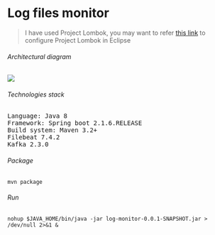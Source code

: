 # Log files monitor

> I have used Project Lombok, you may want to refer [this link](https://projectlombok.org/setup/eclipse) to configure Project Lombok in Eclipse

###### Architectural diagram 

![](https://github.com/ashishb888/kafka-poc/blob/master/log-monitor/diagrams/log-monitor.PNG)

###### Technologies stack

<pre>
Language: Java 8
Framework: Spring boot 2.1.6.RELEASE
Build system: Maven 3.2+
Filebeat 7.4.2
Kafka 2.3.0
</pre>

###### Package
` mvn package `

###### Run
` nohup $JAVA_HOME/bin/java -jar log-monitor-0.0.1-SNAPSHOT.jar > /dev/null 2>&1 & `